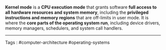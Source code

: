 **Kernel mode** is a **CPU execution mode** that grants software **full access to all hardware resources and system memory**, including the **privileged instructions and memory regions** that are off-limits in user mode. It is where the **core parts of the operating system run**, including device drivers, memory managers, schedulers, and system call handlers.
___
Tags : #computer-architecture #operating-systems 